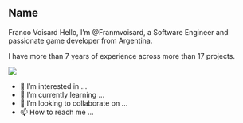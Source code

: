 ## Name
Franco Voisard 
Hello, I’m @Franmvoisard, a Software Engineer and passionate game developer from Argentina.

I have more than 7 years of experience across more than 17 projects.

![](resources/Unity_Badge.png)
- 👀 I’m interested in ...
- 🌱 I’m currently learning ...
- 💞️ I’m looking to collaborate on ...
- 📫 How to reach me ...

<!---
Franmvoisard/Franmvoisard is a ✨ special ✨ repository because its `README.md` (this file) appears on your GitHub profile.
You can click the Preview link to take a look at your changes.
--->
